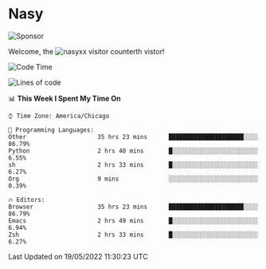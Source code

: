 # Nasy

<!--
<p align="center">
<img height="200" src="https://github-readme-stats.vercel.app/api?username=nasyxx&count_private=true&show_icons=true&theme=dracula&include_all_commits=true"/>
<img height="200" src="https://github-readme-stats.vercel.app/api/top-langs/?username=nasyxx&theme=dracula&hide=html,jupyter+notebook&count_private=true&show_icons=true"/>
</p>

  
----------------
-->

![Sponsor](https://img.shields.io/static/v1.svg?label=Sponsor&message=%E2%9D%A4&logo=GitHub&style=flat&color=pink)
 
Welcome, the ![nasyxx visitor counter](https://count.getloli.com/get/@nasyxx?theme=rule34)th vistor!
 
<!--START_SECTION:waka-->
![Code Time](http://img.shields.io/badge/Code%20Time-2%2C396%20hrs%2030%20mins-blue)

![Lines of code](https://img.shields.io/badge/From%20Hello%20World%20I%27ve%20Written-5%20Million%20lines%20of%20code-blue)

📊 **This Week I Spent My Time On** 

```text
⌚︎ Time Zone: America/Chicago

💬 Programming Languages: 
Other                    35 hrs 23 mins      █████████████████████░░░░   86.79% 
Python                   2 hrs 40 mins       █░░░░░░░░░░░░░░░░░░░░░░░░   6.55% 
sh                       2 hrs 33 mins       █░░░░░░░░░░░░░░░░░░░░░░░░   6.27% 
Org                      9 mins              ░░░░░░░░░░░░░░░░░░░░░░░░░   0.39%

🔥 Editors: 
Browser                  35 hrs 23 mins      █████████████████████░░░░   86.79% 
Emacs                    2 hrs 49 mins       █░░░░░░░░░░░░░░░░░░░░░░░░   6.94% 
Zsh                      2 hrs 33 mins       █░░░░░░░░░░░░░░░░░░░░░░░░   6.27%

```


 Last Updated on 19/05/2022 11:30:23 UTC
<!--END_SECTION:waka-->

<!-- ![visitors](https://visitor-badge.laobi.icu/badge?page_id=nasyxx.nasyxx) -->
